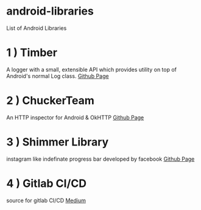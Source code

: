 # android-libraries

List of Android Libraries


# 1 ) Timber 

A logger with a small, extensible API which provides utility on top of Android's normal Log class. [Github Page](https://github.com/JakeWharton/timber)

# 2 ) ChuckerTeam

An HTTP inspector for Android & OkHTTP [Github Page](https://github.com/ChuckerTeam/chucker)

# 3 ) Shimmer Library

instagram like indefinate progress bar developed by facebook [Github Page](https://github.com/facebook/shimmer-android)

# 4 ) Gitlab CI/CD

source for gitlab CI/CD [Medium](https://android.jlelse.eu/android-gitlab-ci-cd-sign-deploy-3ad66a8f24bf)
